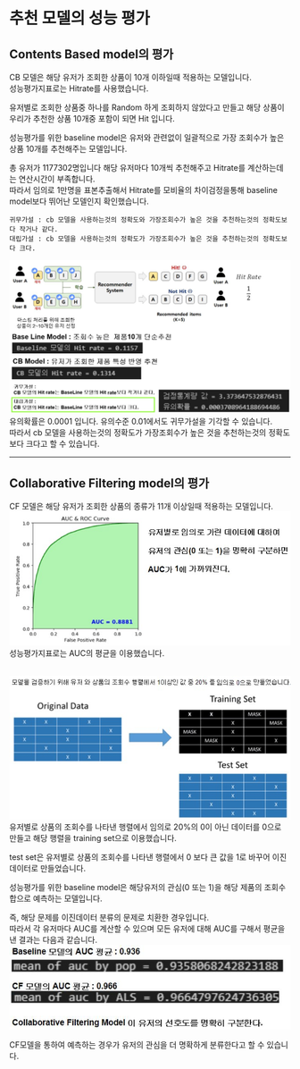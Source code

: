 # 추천 모델의 성능 평가

## Contents Based model의 평가
CB 모델은 해당 유저가 조회한 상품이 10개 이하일때 적용하는 모델입니다.  
성능평가지표로는 Hitrate를 사용했습니다.  

유저별로 조회한 상품중 하나를 Random 하게 조회하지 않았다고 만들고 해당 상품이 우리가 추천한 상품 10개중 포함이 되면 Hit 입니다.

성능평가를 위한 baseline model은 유저와 관련없이 일괄적으로 가장 조회수가 높은 상품 10개를 추천해주는 모델입니다.

총 유저가 1177302명입니다 해당 유저마다 10개씩 추천해주고 Hitrate를 계산하는데는 연산시간이 부족합니다.   
따라서 임의로 1만명을 표본추출해서 Hitrate를 모비율의 차이검정을통해 baseline model보다 뛰어난 모델인지 확인했습니다.

    귀무가설 : cb 모델을 사용하는것의 정확도와 가장조회수가 높은 것을 추천하는것의 정확도보다 작거나 같다.
    대립가설 : cb 모델을 사용하는것의 정확도가 가장조회수가 높은 것을 추천하는것의 정확도보다 크다.
![](../images/contents_based_hitrate.jpg)<br>
유의확률은 0.0001 입니다. 유의수준 0.01에서도 귀무가설을 기각할 수 있습니다.  
따라서 cb 모델을 사용하는것의 정확도가 가장조회수가 높은 것을 추천하는것의 정확도보다 크다고 할 수 있습니다.

---

## Collaborative Filtering model의 평가
CF 모델은 해당 유저가 조회한 상품의 종류가 11개 이상일때 적용하는 모델입니다.
![](../images/collaborative_filtering_auc.jpg)<br>
성능평가지표로는 AUC의 평균을 이용했습니다.<br><br>

![](../images/evaluation_collaborative_filtering_model.jpg)
유저별로 상품의 조회수를 나타낸 행렬에서 임의로 20%의 0이 아닌 데이터를 0으로 만들고 해당 행렬을 training set으로 이용했습니다.

test set은 유저별로 상품의 조회수를 나타낸 행렬에서 0 보다 큰 값을 1로 바꾸어 이진데이터로 만들었습니다.

성능평가를 위한 baseline model은 해당유저의 관심(0 또는 1)을 해당 제품의 조회수 합으로 예측하는 모델입니다.

즉, 해당 문제를 이진데이터 분류의 문제로 치환한 경우입니다.  
따라서 각 유저마다 AUC를 계산할 수 있으며 모든 유저에 대해 AUC를 구해서 평균을 낸 결과는 다음과 같습니다. 
![](../images/auc_collaborative_filtering_model.jpg)<br>

CF모델을 통하여 예측하는 경우가 유저의 관심을 더 명확하게 분류한다고 할 수 있습니다.


